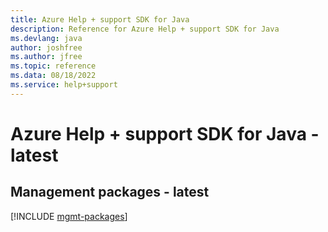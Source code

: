 ```yaml
---
title: Azure Help + support SDK for Java
description: Reference for Azure Help + support SDK for Java
ms.devlang: java
author: joshfree
ms.author: jfree
ms.topic: reference
ms.data: 08/18/2022
ms.service: help+support
---
```

# Azure Help + support SDK for Java - latest

## Management packages - latest
[!INCLUDE [mgmt-packages](help-+-support-mgmt-index.md)]